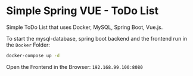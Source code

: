 # Simple Spring VUE - ToDo List
Simple ToDo List that uses Docker, MySQL, Spring Boot, Vue.js.

To start the mysql-database, spring boot backend and the frontend run in the `Docker` Folder:
```bash
docker-compose up -d
```

Open the Frontend in the Browser:
`192.168.99.100:8080`

